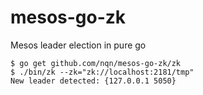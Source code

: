 mesos-go-zk
===========

Mesos leader election in pure go

```
$ go get github.com/nqn/mesos-go-zk/zk
$ ./bin/zk --zk="zk://localhost:2181/tmp"
New leader detected: {127.0.0.1 5050}
```
